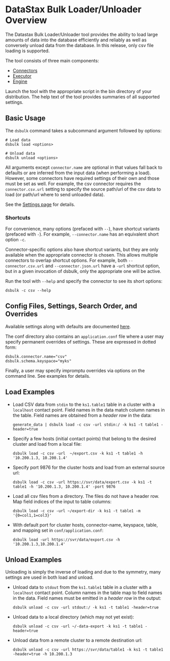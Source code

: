 # DataStax Bulk Loader/Unloader Overview

The Datastax Bulk Loader/Unloader tool provides the ability to load large amounts of data 
into the database efficiently and reliably as well as conversely unload data from the
database. In this release, only csv file loading is supported.  

The tool consists of three main components:
* [Connectors](./connectors)
* [Executor](./executor)
* [Engine](./engine)

Launch the tool with the appropriate script in the bin directory of
your distribution. The help text of the tool provides summaries of all 
supported settings.

## Basic Usage
The `dsbulk` command takes a subcommand argument followed by options:
```
# Load data
dsbulk load <options>

# Unload data
dsbulk unload <options>
``` 

All arguments except `connector.name` are optional in that values fall back to defaults or
are inferred from the input data (when performing a load). However, some connectors have 
required settings of their own and those must be set as well. For example, the csv connector
requires the `connector.csv.url` setting to specify the source path/url of the csv data to 
load (or path/url where to send unloaded data).

See the [Settings page](settings.md) for details.

### Shortcuts
For convenience, many options (prefaced with `--`), have shortcut variants (prefaced with `-`).
For example, `--connector.name` has an equivalent short option `-c`. 

Connector-specific options also have shortcut variants, but they are only available when
the appropriate connector is chosen. This allows multiple connectors to overlap shortcut
options. For example, both `--connector.csv.url` and `--connector.json.url` have a
`-url` shortcut option, but in a given invocation of dsbulk, only the appropriate one
will be active.  

Run the tool with `--help` and specify the connector to see its short options:

```
dsbulk -c csv --help
```

## Config Files, Settings, Search Order, and Overrides

Available settings along with defaults are documented [here](settings.md).

The conf directory also contains an `application.conf` file where a user may specify permanent
overrides of settings. These are expressed in dotted form:
```hocon
dsbulk.connector.name="csv"
dsbulk.schema.keyspace="myks"
```

Finally, a user may specify impromptu overrides via options on the command line.
See examples for details.

## Load Examples
* Load CSV data from `stdin` to the `ks1.table1` table in a cluster with
  a `localhost` contact point. Field names in the data match column names in the
  table. Field names are obtained from a *header row* in the data:

  `generate_data | dsbulk load -c csv -url stdin:/ -k ks1 -t table1 -header=true`

* Specify a few hosts (initial contact points) that belong to the desired cluster and load from a local file:
  
  `dsbulk load -c csv -url  ~/export.csv -k ks1 -t table1 -h '10.200.1.3, 10.200.1.4'`

* Specify port 9876 for the cluster hosts and load from an external source url:

  `dsbulk load -c csv -url https://svr/data/export.csv -k ks1 -t table1 -h '10.200.1.3, 10.200.1.4' -port 9876`

* Load all csv files from a directory. The files do not have a header row. Map field indices of the input to table columns:

  `dsbulk load -c csv -url ~/export-dir -k ks1 -t table1 -m '{0=col1,1=col3}'`

* With default port for cluster hosts, connector-name, keyspace, table, and mapping set in
  `conf/application.conf`:

  `dsbulk load -url https://svr/data/export.csv -h '10.200.1.3,10.200.1.4'`

## Unload Examples
Unloading is simply the inverse of loading and due to the symmetry, many settings are
used in both load and unload.

* Unload data to `stdout` from the `ks1.table1` table in a cluster with
  a `localhost` contact point. Column names in the table map to field names 
  in the data. Field names must be emitted in a *header row* in the output:

  `dsbulk unload -c csv -url stdout:/ -k ks1 -t table1 -header=true`

* Unload data to a local directory (which may
  not yet exist):
                                          
  `dsbulk unload -c csv -url ~/-data-export -k ks1 -t table1 -header=true`
  
* Unload data from a remote cluster to a remote destination url:

  `dsbulk unload -c csv -url https://svr/data/table1 -k ks1 -t table1 -header=true -h 10.200.1.3`
